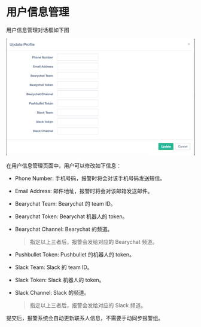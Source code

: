 # 用户信息管理

用户信息管理对话框如下图

![用户信息管理](imgs/user_profile.png)

在用户信息管理页面中，用户可以修改如下信息：

- Phone Number: 手机号码，报警时将会对该手机号码发送短信。
- Email Address: 邮件地址，报警时将会对该邮箱发送邮件。
- Bearychat Team: Bearychat 的 team ID。
- Bearychat Token: Bearychat 机器人的 token。
- Bearychat Channel: Bearychat 的频道。

    > 指定以上三者后，报警会发给对应的 Bearychat 频道。

- Pushbullet Token: Pushbullet 的机器人的 token。
- Slack Team: Slack 的 team ID。
- Slack Token: Slack 机器人的 token。
- Slack Channel: Slack 的频道。

    > 指定以上三者后，报警会发给对应的 Slack 频道。

提交后，报警系统会自动更新联系人信息，不需要手动同步报警组。

